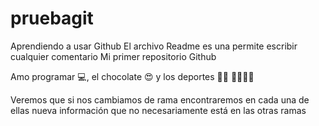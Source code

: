 # pruebagit
Aprendiendo a usar Github
El archivo Readme es una permite escribir cualquier comentario 
Mi primer repositorio Github

Amo programar 💻, el chocolate 😍 y los deportes 🧗‍♀️ 🏃‍♀️🏋️‍♀️

Veremos que si nos cambiamos de rama encontraremos en cada una de ellas nueva información que no necesariamente está en las otras ramas
